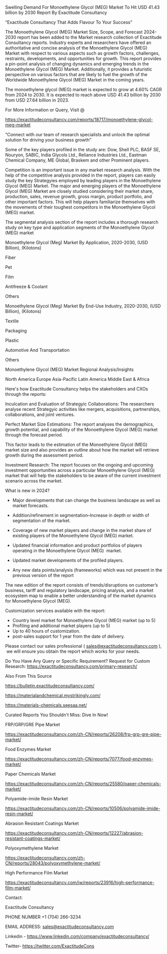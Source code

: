
Swelling Demand For Monoethylene Glycol (MEG) Market To Hit USD 41.43 billion by 2030 Report By Exactitude Consultancy

“Exactitude Consultancy That Adds Flavour To Your Success”

The Monoethylene Glycol (MEG) Market Size, Scope, and Forecast 2024-2030 report has been added to the Market research collection of Exactitude Consultancy reports. Industry experts and researchers have offered an authoritative and concise analysis of the Monoethylene Glycol (MEG) Market with respect to various aspects such as growth factors, challenges, restraints, developments, and opportunities for growth. This report provides a pin-point analysis of changing dynamics and emerging trends in the Monoethylene Glycol (MEG) Market. Additionally, it provides a futuristic perspective on various factors that are likely to fuel the growth of the Worldwide Monoethylene Glycol (MEG) Market in the coming years.

The monoethylene glycol (MEG) market is expected to grow at 4.60% CAGR from 2024 to 2030. It is expected to reach above USD 41.43 billion by 2030 from USD 27.64 billion in 2023.

For More Information or Query, Visit @

https://exactitudeconsultancy.com/reports/18717/monoethylene-glycol-meg-market

“Connect with our team of research specialists and unlock the optimal solution for driving your business growth”

Some of the key players profiled in the study are: Dow, Shell PLC, BASF SE, Nouryon, SABIC, India Glycols Ltd., Reliance Industries Ltd., Eastman Chemical Company, ME Global, Braskem and other Prominent players.

Competition is an important issue in any market research analysis. With the help of the competitive analysis provided in the report, players can easily study the key Strategyies employed by leading players in the Monoethylene Glycol (MEG) Market. The major and emerging players of the Monoethylene Glycol (MEG) Market are closely studied considering their market share, production, sales, revenue growth, gross margin, product portfolio, and other important factors. This will help players familiarize themselves with the movements of their toughest competitors in the Monoethylene Glycol (MEG) market.

The segmental analysis section of the report includes a thorough research study on key type and application segments of the Monoethylene Glycol (MEG) market

Monoethylene Glycol (Meg) Market By Application, 2020-2030, (USD Billion), (Kilotons)

Fiber

Pet

Film

Antifreeze & Coolant

Others

Monoethylene Glycol (Meg) Market By End-Use Industry, 2020-2030, (USD Billion), (Kilotons)

Textile

Packaging

Plastic

Automotive And Transportation

Others

Monoethylene Glycol (MEG) Market Regional Analysis/Insights

North America
Europe
Asia-Pacific
Latin America
Middle East & Africa

Here's how Exactitude Consultancy helps the stakeholders and CXOs through the reports:

Inculcation and Evaluation of Strategyic Collaborations: The researchers analyse recent Strategyic activities like mergers, acquisitions, partnerships, collaborations, and joint ventures.

Perfect Market Size Estimations: The report analyses the demographics, growth potential, and capability of the Monoethylene Glycol (MEG) market through the forecast period.

This factor leads to the estimation of the Monoethylene Glycol (MEG) market size and also provides an outline about how the market will retrieve growth during the assessment period.

Investment Research: The report focuses on the ongoing and upcoming investment opportunities across a particular Monoethylene Glycol (MEG) market that will help the stakeholders to be aware of the current investment scenario across the market.

What is new in 2024?

- Major developments that can change the business landscape as well as market forecasts.

- Addition/refinement in segmentation–Increase in depth or width of segmentation of the market.

- Coverage of new market players and change in the market share of existing players of the Monoethylene Glycol (MEG) market.

- Updated financial information and product portfolios of players operating in the Monoethylene Glycol (MEG)  market.

- Updated market developments of the profiled players.

- Any new data points/analysis (frameworks) which was not present in the previous version of the report

The new edition of the report consists of trends/disruptions on customer’s business, tariff and regulatory landscape, pricing analysis, and a market ecosystem map to enable a better understanding of the market dynamics for Monoethylene Glycol (MEG).

Customization services available with the report:

- Country level market for Monoethylene Glycol (MEG) market (up to 5)
- Profiling and additional market players (up to 5)
- Up to 40 hours of customization.
- post-sales support for 1 year from the date of delivery.

Please contact our sales professional ( sales@exactitudeconsultancy.com ),  we will ensure you obtain the report which works for your needs.

Do You Have Any Query or Specific Requirement? Request for Custom Research: https://exactitudeconsultancy.com/primary-research/

Also From This Source

https://bulletin.exactitudeconsultancy.com/

https://materialandchemical.mystrikingly.com/

https://materials-chemicals.seesaa.net/

Curated Reports You Shouldn't Miss: Dive In Now!

FRP/GRP/GRE Pipe Market

https://exactitudeconsultancy.com/zh-CN/reports/26208/frp-grp-gre-pipe-market/

Food Enzymes Market

https://exactitudeconsultancy.com/zh-CN/reports/7077/food-enzymes-market/

Paper Chemicals Market

https://exactitudeconsultancy.com/zh-CN/reports/25580/paper-chemicals-market/

Polyamide-imide Resin Market

https://exactitudeconsultancy.com/zh-CN/reports/10506/polyamide-imide-resin-market/

Abrasion Resistant Coatings Market

https://exactitudeconsultancy.com/zh-CN/reports/12227/abrasion-resistant-coatings-market/

Polyoxymethylene Market

https://exactitudeconsultancy.com/zh-CN/reports/28043/polyoxymethylene-market/

High Performance Film Market

https://exactitudeconsultancy.com/iw/reports/23916/high-performance-film-market/

Contact:

Exactitude Consultancy

PHONE NUMBER +1 (704) 266-3234

EMAIL ADDRESS: sales@exactitudeconsultancy.com

Linkedin - https://www.linkedin.com/company/exactitudeconsultancy/

Twitter- https://twitter.com/ExactitudeCons


